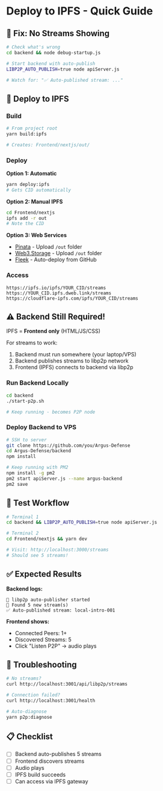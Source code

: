 # Deploy to IPFS - Quick Guide

## 🔴 Fix: No Streams Showing

```bash
# Check what's wrong
cd backend && node debug-startup.js

# Start backend with auto-publish
LIBP2P_AUTO_PUBLISH=true node apiServer.js

# Watch for: "✅ Auto-published stream: ..."
```

## 🚀 Deploy to IPFS

### Build

```bash
# From project root
yarn build:ipfs

# Creates: Frontend/nextjs/out/
```

### Deploy

**Option 1: Automatic**
```bash
yarn deploy:ipfs
# Gets CID automatically
```

**Option 2: Manual IPFS**
```bash
cd Frontend/nextjs
ipfs add -r out
# Note the CID
```

**Option 3: Web Services**
- [Pinata](https://pinata.cloud) - Upload `/out` folder
- [Web3.Storage](https://web3.storage) - Upload `/out` folder
- [Fleek](https://fleek.co) - Auto-deploy from GitHub

### Access

```
https://ipfs.io/ipfs/YOUR_CID/streams
https://YOUR_CID.ipfs.dweb.link/streams
https://cloudflare-ipfs.com/ipfs/YOUR_CID/streams
```

## ⚠️ Backend Still Required!

IPFS = **Frontend only** (HTML/JS/CSS)

For streams to work:
1. Backend must run somewhere (your laptop/VPS)
2. Backend publishes streams to libp2p network
3. Frontend (IPFS) connects to backend via libp2p

### Run Backend Locally

```bash
cd backend
./start-p2p.sh

# Keep running - becomes P2P node
```

### Deploy Backend to VPS

```bash
# SSH to server
git clone https://github.com/you/Argus-Defense
cd Argus-Defense/backend
npm install

# Keep running with PM2
npm install -g pm2
pm2 start apiServer.js --name argus-backend
pm2 save
```

## 🧪 Test Workflow

```bash
# Terminal 1
cd backend && LIBP2P_AUTO_PUBLISH=true node apiServer.js

# Terminal 2
cd Frontend/nextjs && yarn dev

# Visit: http://localhost:3000/streams
# Should see 5 streams!
```

## ✅ Expected Results

**Backend logs:**
```
🚀 libp2p auto-publisher started
📡 Found 5 new stream(s)
✅ Auto-published stream: local-intro-001
```

**Frontend shows:**
- Connected Peers: 1+
- Discovered Streams: 5
- Click "Listen P2P" → audio plays

## 🔧 Troubleshooting

```bash
# No streams?
curl http://localhost:3001/api/libp2p/streams

# Connection failed?
curl http://localhost:3001/health

# Auto-diagnose
yarn p2p:diagnose
```

## 📋 Checklist

- [ ] Backend auto-publishes 5 streams
- [ ] Frontend discovers streams
- [ ] Audio plays
- [ ] IPFS build succeeds
- [ ] Can access via IPFS gateway
